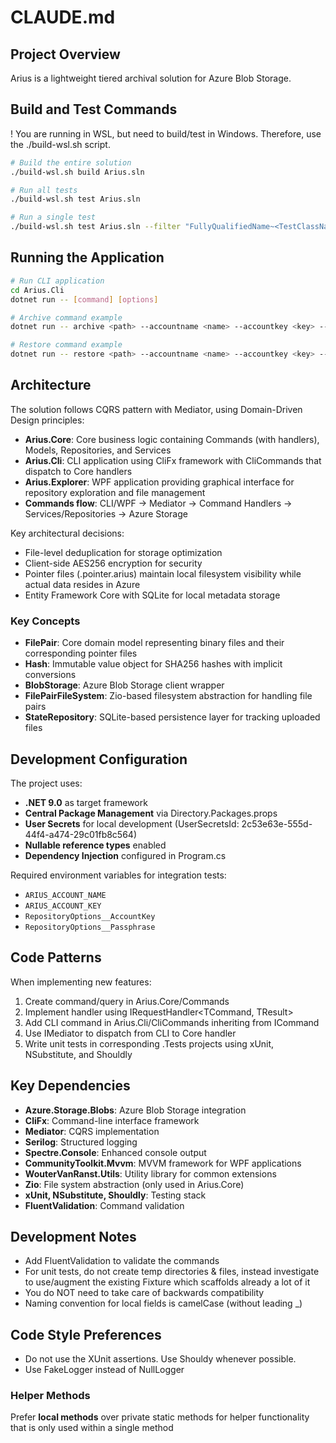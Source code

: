 # CLAUDE.md

## Project Overview

Arius is a lightweight tiered archival solution for Azure Blob Storage. 

## Build and Test Commands
! You are running in WSL, but need to build/test in Windows. Therefore, use the ./build-wsl.sh script.

```bash
# Build the entire solution
./build-wsl.sh build Arius.sln

# Run all tests
./build-wsl.sh test Arius.sln

# Run a single test
./build-wsl.sh test Arius.sln --filter "FullyQualifiedName~<TestClassName>.<TestMethodName>"
```

## Running the Application

```bash
# Run CLI application
cd Arius.Cli
dotnet run -- [command] [options]

# Archive command example
dotnet run -- archive <path> --accountname <name> --accountkey <key> --passphrase <pass> --container <container>

# Restore command example
dotnet run -- restore <path> --accountname <name> --accountkey <key> --passphrase <pass> --container <container>
```

## Architecture

The solution follows CQRS pattern with Mediator, using Domain-Driven Design principles:

- **Arius.Core**: Core business logic containing Commands (with handlers), Models, Repositories, and Services
- **Arius.Cli**: CLI application using CliFx framework with CliCommands that dispatch to Core handlers
- **Arius.Explorer**: WPF application providing graphical interface for repository exploration and file management
- **Commands flow**: CLI/WPF → Mediator → Command Handlers → Services/Repositories → Azure Storage

Key architectural decisions:
- File-level deduplication for storage optimization
- Client-side AES256 encryption for security
- Pointer files (.pointer.arius) maintain local filesystem visibility while actual data resides in Azure
- Entity Framework Core with SQLite for local metadata storage

### Key Concepts

- **FilePair**: Core domain model representing binary files and their corresponding pointer files
- **Hash**: Immutable value object for SHA256 hashes with implicit conversions
- **BlobStorage**: Azure Blob Storage client wrapper
- **FilePairFileSystem**: Zio-based filesystem abstraction for handling file pairs
- **StateRepository**: SQLite-based persistence layer for tracking uploaded files

## Development Configuration

The project uses:
- **.NET 9.0** as target framework
- **Central Package Management** via Directory.Packages.props
- **User Secrets** for local development (UserSecretsId: 2c53e63e-555d-44f4-a474-29c01fb8c564)
- **Nullable reference types** enabled
- **Dependency Injection** configured in Program.cs

Required environment variables for integration tests:
- `ARIUS_ACCOUNT_NAME`
- `ARIUS_ACCOUNT_KEY`
- `RepositoryOptions__AccountKey`
- `RepositoryOptions__Passphrase`

## Code Patterns

When implementing new features:
1. Create command/query in Arius.Core/Commands
2. Implement handler using IRequestHandler<TCommand, TResult>
3. Add CLI command in Arius.Cli/CliCommands inheriting from ICommand
4. Use IMediator to dispatch from CLI to Core handler
5. Write unit tests in corresponding .Tests projects using xUnit, NSubstitute, and Shouldly

## Key Dependencies

- **Azure.Storage.Blobs**: Azure Blob Storage integration
- **CliFx**: Command-line interface framework
- **Mediator**: CQRS implementation
- **Serilog**: Structured logging
- **Spectre.Console**: Enhanced console output
- **CommunityToolkit.Mvvm**: MVVM framework for WPF applications
- **WouterVanRanst.Utils**: Utility library for common extensions
- **Zio**: File system abstraction (only used in Arius.Core)
- **xUnit, NSubstitute, Shouldly**: Testing stack
- **FluentValidation**: Command validation

## Development Notes

- Add FluentValidation to validate the commands
- For unit tests, do not create temp directories & files, instead investigate to use/augment the existing Fixture which scaffolds already a lot of it
- You do NOT need to take care of backwards compatibility
- Naming convention for local fields is camelCase (without leading _)

## Code Style Preferences

- Do not use the XUnit assertions. Use Shouldy whenever possible.
- Use FakeLogger instead of NullLogger

### Helper Methods
Prefer **local methods** over private static methods for helper functionality that is only used within a single method